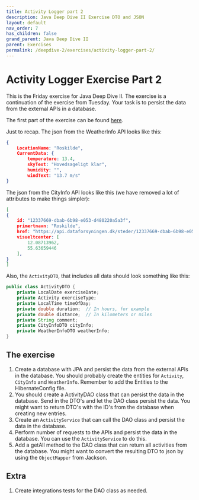 ```yaml
---
title: Activity Logger part 2
description: Java Deep Dive II Exercise DTO and JSON
layout: default
nav_order: 7
has_children: false
grand_parent: Java Deep Dive II
parent: Exercises
permalink: /deepdive-2/exercises/activity-logger-part-2/
---
```


# Activity Logger Exercise Part 2

This is the Friday exercise for Java Deep Dive II. The exercise is a continuation of the exercise from Tuesday. Your task is to persist the data from the external APIs in a database.

The first part of the exercise can be found [here](./activity-logger-part-1/).

Just to recap. The json from the WeatherInfo API looks like this:

```json
{
    LocationName: "Roskilde",
    CurrentData: {
        temperature: 13.4,
        skyText: "Hovedsageligt klar",
        humidity: "",
        windText: "13.7 m/s"
}
```

The json from the CityInfo API looks like this (we have removed a lot of attributes to make things simpler):

```json
[
{
    id: "12337669-dbab-6b98-e053-d480220a5a3f",
    primærtnavn: "Roskilde",
    href: "https://api.dataforsyningen.dk/steder/12337669-dbab-6b98-e053-d480220a5a3f",
    visueltcenter: [
        12.08713962,
        55.63659446
    ],
}
]
```

Also, the `ActivityDTO`, that includes all data should look something like this:

```java
public class ActivityDTO {
    private LocalDate exerciseDate;
    private Activity exerciseType;
    private LocalTime timeOfDay;
    private double duration;  // In hours, for example
    private double distance;  // In kilometers or miles
    private String comment;
    private CityInfoDTO cityInfo;
    private WeatherInfoDTO weatherInfo;
}
```

## The exercise

1. Create a database with JPA and persist the data from the external APIs in the database. You should probably create the entities for `Activity`, `CityInfo` and `WeatherInfo`. Remember to add the Entities to the HibernateConfig file.
2. You should create a ActivityDAO class that can persist the data in the database. Send in the DTO's and let the DAO class persist the data. You might want to return DTO's with the ID's from the database when creating new entries.
3. Create an `ActivityService` that can call the DAO class and persist the data in the database.
4. Perform number of requests to the APIs and persist the data in the database. You can use the `ActivityService` to do this.
5. Add a getAll method to the DAO class that can return all activities from the database. You might want to convert the resulting DTO to json by using the `ObjectMapper` from Jackson.

## Extra

1. Create integrations tests for the DAO class as needed.
